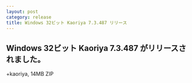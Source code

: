 ```yaml
---
layout: post
category: release
title: Windows 32ビット Kaoriya 7.3.487 リリース
---
```


Windows 32ビット Kaoriya 7.3.487 がリリースされました。
-------------------------------------------------------

+kaoriya, 14MB ZIP

